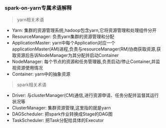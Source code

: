 ### spark-on-yarn专属术语解释

> yarn相关术语
- Yarn: 集群的资源管理系统,hadoop包含yarn,它将资源管理和处理组件分开
- ResourceManager: 负责yarn集群的资源管理和分配
- ApplicationMaster: yarn中每个Application对应一个applicationMaster(AM)进程,负责与resourceManager(RM)协商获取资源,获取资源后告诉NodeManager为其分配并启动Container
- NodeManager: 每个节点的资源和任务管理器,负责启动/停止Container,并监视资源使用情况
- Container: yarn中的抽象资源

> spark相关术语
- Driver: 与clusterManager(CM)通信,进行资源申请、任务分配并监督其运行状况等
- ClusterManager: 集群资源管理,这里指的就是yarn
- DAGScheduler: 把spark作业转换成Stage的DAG图
- TaskScheduler: 把Task分配给具体的Executor
